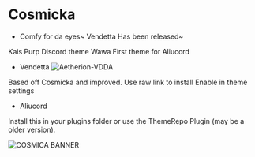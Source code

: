 # Cosmicka
- Comfy for da eyes~
Vendetta Has been released~

Kais Purp Discord theme
Wawa First theme for Aliucord

- Vendetta
![Aetherion-VDDA](https://github.com/ZeldrexK0DE/Cosmicka/assets/83987610/c9ba1468-9d80-4047-aeb5-85383894884a)

Based off Cosmicka and improved.
Use raw link to install
Enable in theme settings

- Aliucord

Install this in your plugins folder or use the ThemeRepo Plugin (may be a older version).


![COSMICA BANNER](https://user-images.githubusercontent.com/83987610/171046582-1702b2b0-4654-45be-a23c-0b8910a6e5c1.png)
